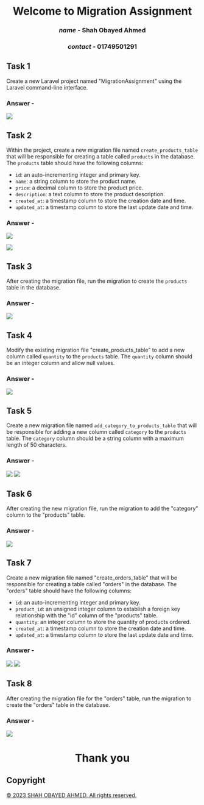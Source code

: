 <center>

# Welcome to Migration Assignment

### *name* - Shah Obayed Ahmed
### *contact* - 01749501291

</center>

## Task 1

Create a new Laravel project named "MigrationAssignment" using the Laravel command-line interface.

### Answer -

![](mdimage/1.png)

## Task 2

Within the project, create a new migration file named `create_products_table` that will be responsible for creating a table called `products` in the database. The `products` table should have the following columns:

-   `id`: an auto-incrementing integer and primary key.
-   `name`: a string column to store the product name.
-   `price`: a decimal column to store the product price.
-   `description`: a text column to store the product description.
-   `created_at`: a timestamp column to store the creation date and time.
-   `updated_at`: a timestamp column to store the last update date and time.

### Answer -

![](mdimage/2.png)

![](mdimage/2.1.png)

## Task 3

After creating the migration file, run the migration to create the `products` table in the database.

### Answer -

![](mdimage/3.png)

## Task 4

Modify the existing migration file "create_products_table" to add a new column called `quantity` to the `products` table. The `quantity` column should be an integer column and allow null values.

### Answer -

![](mdimage/4.png)

## Task 5

Create a new migration file named `add_category_to_products_table` that will be responsible for adding a new column called `category` to the `products` table. The `category` column should be a string column with a maximum length of 50 characters.

### Answer -

![](mdimage/5.png)
![](mdimage/5.2.png)

## Task 6

After creating the new migration file, run the migration to add the "category" column to the "products" table.

### Answer -

![](mdimage/6.png)

## Task 7

Create a new migration file named "create_orders_table" that will be responsible for creating a table called "orders" in the database. The "orders" table should have the following columns:

-   `id`: an auto-incrementing integer and primary key.
-   `product_id`: an unsigned integer column to establish a foreign key relationship with the "id" column of the "products" table.
-   `quantity`: an integer column to store the quantity of products ordered.
-   `created_at`: a timestamp column to store the creation date and time.
-   `updated_at`: a timestamp column to store the last update date and time.

### Answer -

![](mdimage/7.png)
![](mdimage/7.2.png)

## Task 8

After creating the migration file for the "orders" table, run the migration to create the "orders" table in the database.

### Answer -

![](mdimage/8.png)

<center>

# Thank you

</center>


## Copyright
[© 2023 SHAH OBAYED AHMED. All rights reserved.](https://www.facebook.com/shah.obayed)

